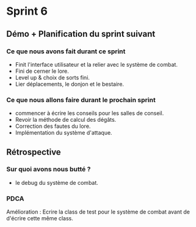 # Sprint 6

## Démo + Planification du sprint suivant

### Ce que nous avons fait durant ce sprint
- Finit l'interface utilisateur et la relier avec le système de combat.
- Fini de cerner le lore.
- Level up & choix de sorts fini.
- Lier déplacements, le donjon et le bestaire.

### Ce que nous allons faire durant le prochain sprint
- commencer à écrire les conseils pour les salles de conseil.
- Revoir la méthode de calcul des dégâts.
- Correction des fautes du lore.
- Implémentation du système d'attaque.

## Rétrospective

### Sur quoi avons nous butté ?
- le debug du système de combat. 

### PDCA
Amélioration : Ecrire la class de test pour le système de combat avant de d'écrire cette même class.

